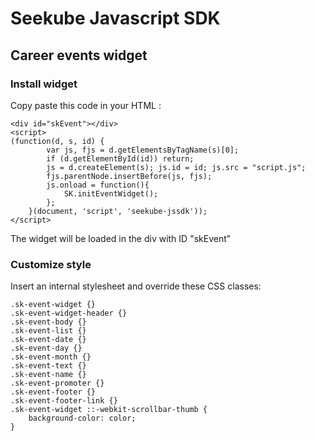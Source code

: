 Seekube Javascript SDK
===================

Career events widget
-------------

### Install widget

Copy paste this code in your HTML :

    <div id="skEvent"></div>
    <script>
    (function(d, s, id) {
            var js, fjs = d.getElementsByTagName(s)[0];
            if (d.getElementById(id)) return;
            js = d.createElement(s); js.id = id; js.src = "script.js";
            fjs.parentNode.insertBefore(js, fjs);
            js.onload = function(){
                SK.initEventWidget();
            };
        }(document, 'script', 'seekube-jssdk'));
    </script>

The widget will be loaded in the div with ID "skEvent"

### Customize style

Insert an internal stylesheet and override these CSS classes:

    .sk-event-widget {}
    .sk-event-widget-header {}
    .sk-event-body {}
    .sk-event-list {}
    .sk-event-date {}
    .sk-event-day {}
    .sk-event-month {}
    .sk-event-text {}
    .sk-event-name {}
    .sk-event-promoter {}
    .sk-event-footer {}
    .sk-event-footer-link {}
    .sk-event-widget ::-webkit-scrollbar-thumb {
        background-color: color;
    }
